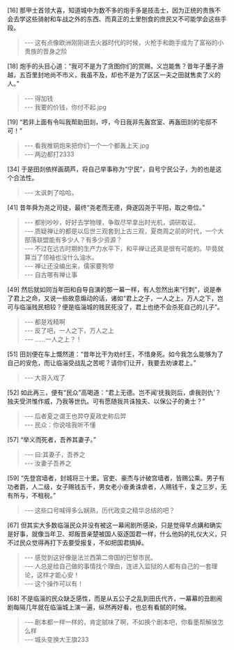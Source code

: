 
[16] 那甲士首领大喜，知道城中为数不多的炮手多是技击士，因为正统的贵族不会去学这些骑射和车战之外的东西、而真正的土里刨食的庶民又不可能学会这些手段。
>--- 这有点像欧洲刚刚进去火器时代的时候，火枪手和跑手成为了富裕的小贵族的晋身之阶<br>

[18] 炮手的头目心道：“我可不是为了贪图你们的赏赐，义岂能售？昔年子墨子游越，五百里封地尚不市义，我虽不及，却也不是为了区区一夫之田就售卖了义的人。”
>--- 得加钱<br>
>--- 我要的价钱，你付不起.jpg<br>

[19] “若非上面有令叫我帮助田剡，哼，今日我非先轰宫室、再轰田剡的宅邸不可！”
>--- 看我推铜炮来把你们一个一个都轰上天.jpg<br>
>--- 两边都打2333<br>

[34] 于是田剡依样画葫芦，将自己举事称为“宁民”，自号宁民公子，为的也是这个合法性。
>--- 太讽刺了哈哈，<br>

[41] 昔年舜为尧之司徒，最终“尧老而无德，舜遂囚尧于平阳，取之帝位。”
>--- 都别吵吵，好好去学物理，争取尽早拿出时光机，调研取证。<br>
>--- 质疑禅让的都是以后世三观套到上古三观，夏商周之前的时代，一个大部落联盟能有多少人？有多少资源？<br>
>--- 不过在远古时期的生产力水平下，和平禅让还真是很有可能的。毕竟就算当了领袖也没什么油水。<br>
>--- 禅让还没编出来，儒家要狗带<br>
>--- 自古哪有禅让事<br>

[49] 然后就如同当年田和自导自演的那一幕一样，有人忽然出来“行刺”，说是奉了君上之命，又说一些故意煽动的话，诸如“君上之子，一人之上，万人之下，岂可与临淄贱民相较？便是临淄城的贱民死没了，君上也绝不会杀死自己的儿子”。
>--- 都是戏精啊<br>
>--- 反了吧，一人之下，万人之上<br>
>--- ……一人之上？！<br>

[51] 田剡便在车上慨然道：“昔年比干为劝纣王，不惜身死。如今我怎么能够为了自己的安危，而让临淄受战乱之苦呢？请你们让开，我要去劝谏君上。”
>--- 大哥入戏了<br>

[52] 如此再三，便有“民众”高喝道：“君上无德。岂不闻‘抚我则后，虐我则仇’？独夫受洪惟作威，乃我等世仇。可有愿随我共诛独夫、以保公子的勇士？”
>--- 后者夏之谓王也羿夺夏政史称后羿<br>
>--- 民众：你说啥我听不懂<br>

[57] “举义而死者，吾养其妻子。”
>--- 曰:其妻子，吾养之<br>
>--- 汝妻子吾养之<br>

[59] “先登宫墙者，封城将三十里。官吏、豪杰与计破宫墙者，皆赐公乘。男子有功者爵，人二级，女子赐钱五千，男女老小奋勇诛虐者，人赐钱千，复之三岁，无有所与，不租税。”
>--- 这些口号喊得多么娴熟，历代政变之精华总结的吧？<br>

[67] 但其实大多数临淄民众并没有被这一幕闹剧所感染，只是觉得早点媾和确实是好事，就像当年卫、郑叛晋亲楚被国人驱逐国君一样，什么他妈的礼仪大义，只不过民众觉得再打下去要受报复，不如把国君搞掉。
>--- 感觉到这好像是法兰西第二帝国的巴黎市民。<br>
>--- 人总是给自己做的事情找个理由，连进入监狱的人都有自己的一套理论，这样才能心安！<br>
>--- 这个操作可以有！<br>

[68] 不是临淄的民众缺乏感性，而是从五公子之乱到田氏代齐，一幕幕的丑剧闹剧每隔几年就在临淄城上演一遍，纵然再好看，也总有看腻的时候。
>--- 剧本都一样一样的，肯定腻味了啊，不如换个剧本吧，你看墨帮解放怎么样<br>
>--- 城头变换大王旗233<br>
